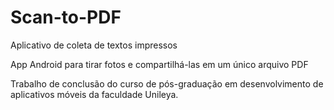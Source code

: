 # Scan-to-PDF
Aplicativo de coleta de textos impressos

App Android para tirar fotos e compartilhá-las em um único arquivo PDF

Trabalho de conclusão do curso de pós-graduação em desenvolvimento de aplicativos móveis da faculdade Unileya.
